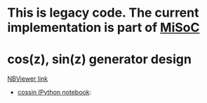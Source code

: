 # This is legacy code. The current implementation is part of [MiSoC](https://github.com/m-labs/misoc/blob/master/misoc/cores/cossin.py)

# cos(z), sin(z) generator design

[NBViewer link](https://nbviewer.jupyter.org/github/m-labs/cossin/tree/master/)

* [cossin IPython notebook](https://nbviewer.jupyter.org/github/m-labs/cossin/blob/master/cossin.ipynb):
